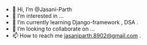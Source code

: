 - 👋 Hi, I’m @Jasani-Parth
- 👀 I’m interested in ...
- 🌱 I’m currently learning Django-framework , DSA .
- 💞️ I’m looking to collaborate on ...
- 📫 How to reach me jasaniparth.8902@gmail.com .

<!---
Jasani-Parth/Jasani-Parth is a ✨ special ✨ repository because its `README.md` (this file) appears on your GitHub profile.
You can click the Preview link to take a look at your changes.
--->
